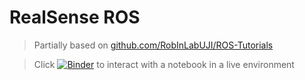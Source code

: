 # RealSense ROS

> Partially based on [github.com/RobInLabUJI/ROS-Tutorials](https://github.com/RobInLabUJI/ROS-Tutorials)

> Click [![Binder](https://mybinder.org/badge.svg)](https://mybinder.org/v2/gh/dorodnic/binder_test/ros) to interact with a notebook in a live environment

